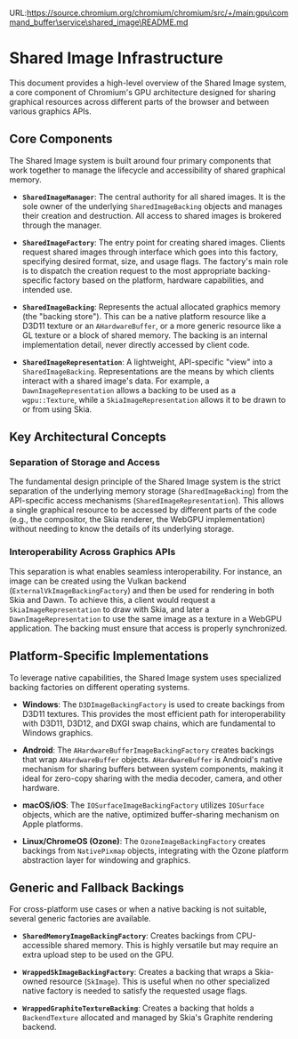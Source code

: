 URL:https://source.chromium.org/chromium/chromium/src/+/main:gpu\command_buffer\service\shared_image\README.md
# Shared Image Infrastructure

This document provides a high-level overview of the Shared Image system, a core component of Chromium's GPU architecture designed for sharing graphical resources across different parts of the browser and between various graphics APIs.

## Core Components

The Shared Image system is built around four primary components that work together to manage the lifecycle and accessibility of shared graphical memory.

*   **`SharedImageManager`**: The central authority for all shared images. It is the sole owner of the underlying `SharedImageBacking` objects and manages their creation and destruction. All access to shared images is brokered through the manager.

*   **`SharedImageFactory`**: The entry point for creating shared images. Clients request shared images through interface which goes into this factory, specifying desired format, size, and usage flags. The factory's main role is to dispatch the creation request to the most appropriate backing-specific factory based on the platform, hardware capabilities, and intended use.

*   **`SharedImageBacking`**: Represents the actual allocated graphics memory (the "backing store"). This can be a native platform resource like a D3D11 texture or an `AHardwareBuffer`, or a more generic resource like a GL texture or a block of shared memory. The backing is an internal implementation detail, never directly accessed by client code.

*   **`SharedImageRepresentation`**: A lightweight, API-specific "view" into a `SharedImageBacking`. Representations are the means by which clients interact with a shared image's data. For example, a `DawnImageRepresentation` allows a backing to be used as a `wgpu::Texture`, while a `SkiaImageRepresentation` allows it to be drawn to or from using Skia.

## Key Architectural Concepts

### Separation of Storage and Access

The fundamental design principle of the Shared Image system is the strict separation of the underlying memory storage (`SharedImageBacking`) from the API-specific access mechanisms (`SharedImageRepresentation`). This allows a single graphical resource to be accessed by different parts of the code (e.g., the compositor, the Skia renderer, the WebGPU implementation) without needing to know the details of its underlying storage.

### Interoperability Across Graphics APIs

This separation is what enables seamless interoperability. For instance, an image can be created using the Vulkan backend (`ExternalVkImageBackingFactory`) and then be used for rendering in both Skia and Dawn. To achieve this, a client would request a `SkiaImageRepresentation` to draw with Skia, and later a `DawnImageRepresentation` to use the same image as a texture in a WebGPU application. The backing must ensure that access is properly synchronized.

## Platform-Specific Implementations

To leverage native capabilities, the Shared Image system uses specialized backing factories on different operating systems.

*   **Windows**: The `D3DImageBackingFactory` is used to create backings from D3D11 textures. This provides the most efficient path for interoperability with D3D11, D3D12, and DXGI swap chains, which are fundamental to Windows graphics.

*   **Android**: The `AHardwareBufferImageBackingFactory` creates backings that wrap `AHardwareBuffer` objects. `AHardwareBuffer` is Android's native mechanism for sharing buffers between system components, making it ideal for zero-copy sharing with the media decoder, camera, and other hardware.

*   **macOS/iOS**: The `IOSurfaceImageBackingFactory` utilizes `IOSurface` objects, which are the native, optimized buffer-sharing mechanism on Apple platforms.

*   **Linux/ChromeOS (Ozone)**: The `OzoneImageBackingFactory` creates backings from `NativePixmap` objects, integrating with the Ozone platform abstraction layer for windowing and graphics.

## Generic and Fallback Backings

For cross-platform use cases or when a native backing is not suitable, several generic factories are available.

*   **`SharedMemoryImageBackingFactory`**: Creates backings from CPU-accessible shared memory. This is highly versatile but may require an extra upload step to be used on the GPU.

*   **`WrappedSkImageBackingFactory`**: Creates a backing that wraps a Skia-owned resource (`SkImage`). This is useful when no other specialized native factory is needed to satisfy the requested usage flags.

*   **`WrappedGraphiteTextureBacking`**: Creates a backing that holds a `BackendTexture` allocated and managed by Skia's Graphite rendering backend.
